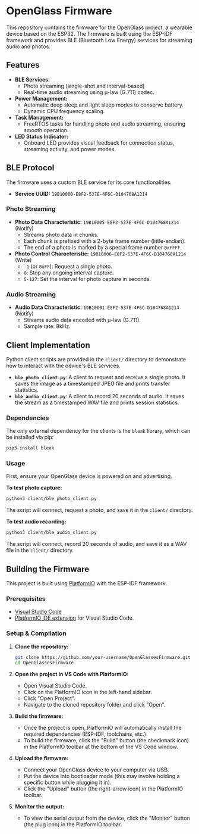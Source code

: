 # OpenGlass Firmware

This repository contains the firmware for the OpenGlass project, a wearable device based on the ESP32. The firmware is built using the ESP-IDF framework and provides BLE (Bluetooth Low Energy) services for streaming audio and photos.

## Features

- **BLE Services:**
  - Photo streaming (single-shot and interval-based)
  - Real-time audio streaming using μ-law (G.711) codec.
- **Power Management:**
  - Automatic deep sleep and light sleep modes to conserve battery.
  - Dynamic CPU frequency scaling.
- **Task Management:**
  - FreeRTOS tasks for handling photo and audio streaming, ensuring smooth operation.
- **LED Status Indicator:**
  - Onboard LED provides visual feedback for connection status, streaming activity, and power modes.

## BLE Protocol

The firmware uses a custom BLE service for its core functionalities.

- **Service UUID:** `19B10000-E8F2-537E-4F6C-D104768A1214`

### Photo Streaming

- **Photo Data Characteristic:** `19B10005-E8F2-537E-4F6C-D104768A1214` (Notify)
  - Streams photo data in chunks.
  - Each chunk is prefixed with a 2-byte frame number (little-endian).
  - The end of a photo is marked by a special frame number `0xFFFF`.
- **Photo Control Characteristic:** `19B10006-E8F2-537E-4F6C-D104768A1214` (Write)
  - `-1` (or `0xFF`): Request a single photo.
  - `0`: Stop any ongoing interval capture.
  - `5-127`: Set the interval for photo capture in seconds.

### Audio Streaming

- **Audio Data Characteristic:** `19B10001-E8F2-537E-4F6C-D104768A1214` (Notify)
  - Streams audio data encoded with μ-law (G.711).
  - Sample rate: 8kHz.

## Client Implementation

Python client scripts are provided in the `client/` directory to demonstrate how to interact with the device's BLE services.

-   **`ble_photo_client.py`**: A client to request and receive a single photo. It saves the image as a timestamped JPEG file and prints transfer statistics.
-   **`ble_audio_client.py`**: A client to record 20 seconds of audio. It saves the stream as a timestamped WAV file and prints session statistics.

### Dependencies

The only external dependency for the clients is the `bleak` library, which can be installed via pip:

```bash
pip3 install bleak
```

### Usage

First, ensure your OpenGlass device is powered on and advertising.

**To test photo capture:**

```bash
python3 client/ble_photo_client.py
```

The script will connect, request a photo, and save it in the `client/` directory.

**To test audio recording:**

```bash
python3 client/ble_audio_client.py
```

The script will connect, record 20 seconds of audio, and save it as a WAV file in the `client/` directory.

## Building the Firmware

This project is built using [PlatformIO](https://platformio.org/) with the ESP-IDF framework.

### Prerequisites

- [Visual Studio Code](https://code.visualstudio.com/)
- [PlatformIO IDE extension](https://platformio.org/install/ide?install=vscode) for Visual Studio Code.

### Setup & Compilation

1.  **Clone the repository:**
    ```bash
    git clone https://github.com/your-username/OpenGlassesFirmware.git
    cd OpenGlassesFirmware
    ```

2.  **Open the project in VS Code with PlatformIO:**
    - Open Visual Studio Code.
    - Click on the PlatformIO icon in the left-hand sidebar.
    - Click "Open Project".
    - Navigate to the cloned repository folder and click "Open".

3.  **Build the firmware:**
    - Once the project is open, PlatformIO will automatically install the required dependencies (ESP-IDF, toolchains, etc.).
    - To build the firmware, click the "Build" button (the checkmark icon) in the PlatformIO toolbar at the bottom of the VS Code window.

4.  **Upload the firmware:**
    - Connect your OpenGlass device to your computer via USB.
    - Put the device into bootloader mode (this may involve holding a specific button while plugging it in).
    - Click the "Upload" button (the right-arrow icon) in the PlatformIO toolbar.

5.  **Monitor the output:**
    - To view the serial output from the device, click the "Monitor" button (the plug icon) in the PlatformIO toolbar.